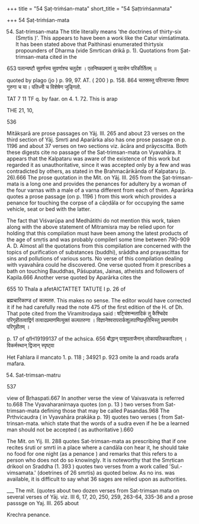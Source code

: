 +++
title = "54 Ṣaṭ-triṁśan-mata"
short_title = "54 Ṣaṭtriṁśanmata"

+++
54 Ṣaṭ-triṁśan-mata


54. Sat-trimsan-mata The title literally means 'the doctrines of thirty-six (Smṛtis )'. This appears to have been a work like the Catur vimśatimata. It has been stated above that Paithinasi enumerated thirtysix propounders of Dharma (vide Smrtican drikā p. 1). Quotations from Șat-trimsan-mata cited in the 

653 पलान्यष्टौ सुवर्णस्य सुवर्णाश्च चतुर्दश । एतनिष्कप्रमाणं तु व्यासेन परिकीर्तितम् ॥ 

quoted by plago (jo ) p. 99, 97. AT. ( 200 ) p. 158. 864 चतस्रस्तु परित्याज्याः शिष्यगा गुरुगा च या। पतिध्नी च विशेषेण जुङ्गितो. 

TAT 7 11 TF q. by faar. on 4. 1. 72. This is arap 

THE 21, 10, 

536 



Mitākṣarā are prose passages on Yāj. III. 265 and about 23 verses on the third section of Yāj. Smrti and Aparārka also has one prose passage on p. 1196 and about 37 verses on two sections viz. ācāra and prāycscitta. Both these digests cite no passage of the Sat-trimsan-mata on Vyavahāra. It appears that the Kalpataru was aware of the existence of this work but regarded it as unauthoritative, since it was accepted only by a few and was contradicted by others, as stated in the Brahmacārikānda of Kalpataru (p. 26).666 The prose quotation in the Mit. on Yāj. III. 265 from the Șat-trimsan-mata is a long one and provides the penances for adultery by a woman of the four varnas with a male of a varna different from each of them. Aparārka quotes a prose passage (on p. 1196 ) from this work which provides a penance for touching the corpse of a cāṇdāla or for occupying the same vehicle, seat or bed with the latter. 

The fact that Viśvarūpa and Medhātithi do not mention this work, taken along with the above statement of Mitramisra may be relied upon for holding that this compilation must have been among the latest products of the age of smṛtis and was probably compilerl some time between 790-909 A. D. Almost all the quotations from this compilation are concerned with the topics of purification of substances (buddhi), srāddha and prayascittas for sins and pollutions of various sorts. No verse of this compilation dealing with vyavahāra could he discovered. One verse quoted from it prescribes a bath on touching Bauddhas, Pāśupatas, Jainas, atheists and followers of Kapila.666 Another verse quoted by Aparārka cites the 

655 10 Thala a afetAICTATTET TATUTE I p. 26 of 

ब्रह्मचारिकाण्ड of कल्पतरु. This makes no sense. The editor would have corrected it if he had carefully read the note 475 of the first edition of the H. of Dh. That pote cited from the Viramitrodaya said : षट्त्रिंशन्मतादिकं तु कैश्चिदेव परिगृहीतत्वाद्विर्ग तत्वादप्रमाणमित्युक्तं कल्पतरुणा । विज्ञानेश्वरापरार्कशूलपाणिप्रभृतिभिस्तु प्रमाणत्वेन परिगृहीतम् । 

p. 17 of qfH19199137 of the achsica. 656 बौद्धान् पाशुपताजैनान् लोकायतिककापिलान् । विकर्मस्थान् द्विजान् स्पृष्ट्वा 

Het Fahlara il mancato 1. p. 118 ; 34921 p. 923 omite la and roads arafa mafara. 

54. Sat-trimsan-matru 

537 

view of Bṛhaspati.667 In another verse the view of Vaivasvata is referred to.668 The Vyavaharanirnaya quotes (on p. 13 ) two verses from Sat-trimsan-mata defining those that may be called Pasandas.968 The Prthvicaudra ( in Vyavahāra prakāka p. 19) quotes two verses ( from Sat-trinsan-mata. which state that the words of a sudra even if he be a learned man should not be accepted ( as authoritative ).660 

The Mit. on Yij. III. 288 quotes Sat-trimsan-mata as prescribing that if one recites śruti or smrti in a place where a candāla con hear it, he should take no food for one night (as a penance ) and remarks that this refers to a person who does not do so knowingly. It is noteworthy that the Smṛtican drikool on Sraddha (1. 393 ) quotes two verses from a work called 'Sul.-vimsamata.' (doetrines of 26 smrtis) as quoted below. As no ins. was available, it is difficult to say what 36 sages are relied upon as authorities. 

___ The mit. (quotes about two dozen verses from Sat-trimsan mata on several verses of Yāj. viz. III 6, 17, 20, 250, 259, 263-64, 335-36 and a prose passsge on Yaj. III. 265 about 

Krechra penance. 
